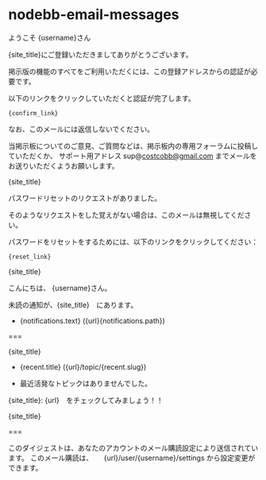 nodebb-email-messages
=====================

ようこそ {username}さん

{site_title}にご登録いただきましてありがとうございます。

掲示版の機能のすべてをご利用いただくには、この登録アドレスからの認証が必要です。

以下のリンクをクリックしていただくと認証が完了します。

    {confirm_link}

なお、このメールには返信しないでください。

当掲示板についてのご意見、ご質問などは、掲示板内の専用フォーラムに投稿していただくか、
サポート用アドレス
sup@costcobb@gmail.com
までメールをお送りいただくようお願いします。

{site_title}









パスワードリセットのリクエストがありました。

そのようなリクエストをした覚えがない場合は、このメールは無視してください。

パスワードをリセットをするためには、以下のリンクをクリックしてください：

    {reset_link}

{site_title}








こんにちは、 {username}さん。

<!-- IF notifications.length -->
未読の通知が、{site_title}　にあります。

<!-- BEGIN notifications -->
* {notifications.text} ({url}{notifications.path})
<!-- END notifications -->

===
<!-- ENDIF notifications.length -->

{site_title}

<!-- IF recent.length -->
<!-- BEGIN recent -->
* {recent.title} ({url}/topic/{recent.slug})
<!-- END recent -->
<!-- ELSE -->
* 最近活発なトピックはありませんでした。
<!-- ENDIF recent.length -->

 {site_title}: {url}　をチェックしてみましょう！！


{site_title}

===

このダイジェストは、あなたのアカウントのメール購読設定により送信されています。
このメール購読は、
　 {url}/user/{username}/settings
から設定変更ができます。





